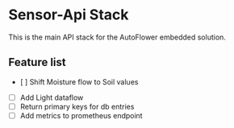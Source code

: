 # Sensor-Api Stack

This is the main API stack for the AutoFlower embedded solution.

## Feature list

- [ ] Shift Moisture flow to Soil values
- [ ] Add Light dataflow
- [ ] Return primary keys for db entries
- [ ] Add metrics to prometheus endpoint
